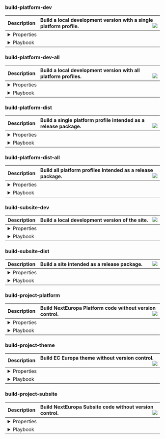 ### build-platform-dev
<table>
    <thead>
        <tr align="left">
            <th>Description</th>
            <th width="100%">Build a local development version with a single platform profile.<img src="https://cdn0.iconfinder.com/data/icons/octicons/1024/checklist-20.png" align="right" /></th>
        </tr>
    </thead>
    <tbody>
        <tr>
            <td colspan="2">
                <details><summary>Properties</summary>
                <table width="100%">
                    <thead>
                        <tr align="left">
                            <th nowrap>Property</th>
                            <th nowrap>Value</th>
                            <th width='@%"'>Description</th>
                        </tr>
                    </thead>
                    <tbody>
                        <tr>
                            <td nowrap>dir-build</td>
                            <td nowrap>${build.platform.dir}</td>
                            <td>Description</td>
                        </tr>
                        <tr>
                            <td nowrap>dir-profile</td>
                            <td nowrap>${build.platform.dir.profile}</td>
                            <td>Description</td>
                        </tr>
                        <tr>
                            <td nowrap>dir-profiles</td>
                            <td nowrap>${build.platform.dir.profiles}</td>
                            <td>Description</td>
                        </tr>
                        <tr>
                            <td nowrap>profile-name</td>
                            <td nowrap>${profile}</td>
                            <td>Description</td>
                        </tr>
                        <tr>
                            <td nowrap>profile-make</td>
                            <td nowrap>${profile.make}</td>
                            <td>Description</td>
                        </tr>
                        <tr>
                            <td nowrap>drupal-make</td>
                            <td nowrap>${profile.core.make}</td>
                            <td>Description</td>
                        </tr>
                    </tbody>
                </table>
                </details>
            </td>
        </tr>
        <tr>
            <td colspan="2">
                <details><summary>Playbook</summary>
                <table width="100%">
                    <thead>
                        <tr align="left">
                            <th>Callback target</th>
                            <th>Buildfile</th>
                            <th width="100%">Description</th>
                        </tr>
                    </thead>
                    <tbody>
                        <tr>
                            <td nowrap>project-subsite-backup</td>
                            <td nowrap>./project.xml</td>
                            <td>Backup site defined files from properties.</td>
                        </tr>
                        <tr>
                            <td nowrap>project-scratch-build</td>
                            <td nowrap>./project.xml</td>
                            <td>Delete previous build to start over clean.</td>
                        </tr>
                        <tr>
                            <td nowrap>build-platform-make-drupal</td>
                            <td nowrap>./project/platform.xml</td>
                            <td>Build the Drupal core codebase.</td>
                        </tr>
                        <tr>
                            <td nowrap>build-platform-link-profiles</td>
                            <td nowrap>./project/platform.xml</td>
                            <td>Link platform profiles to lib folder for development.</td>
                        </tr>
                        <tr>
                            <td nowrap>build-platform-make-profiles</td>
                            <td nowrap>./project/platform.xml</td>
                            <td>Makes all profile resources with drush.</td>
                        </tr>
                        <tr>
                            <td nowrap>build-platform-link-resources</td>
                            <td nowrap>./project/platform.xml</td>
                            <td>Link platform resources to lib folder for development.</td>
                        </tr>
                        <tr>
                            <td nowrap>build-theme-dev</td>
                            <td nowrap>./project/theme.xml</td>
                            <td>Build EC Europa theme with version control.</td>
                        </tr>
                        <tr>
                            <td nowrap>project-platform-composer-no-dev</td>
                            <td nowrap>./project.xml</td>
                            <td>Run composer install without dev on platform.</td>
                        </tr>
                        <tr>
                            <td nowrap>project-modules-devel-dl</td>
                            <td nowrap>./project.xml</td>
                            <td>Download development modules with drush.</td>
                        </tr>
                        <tr>
                            <td nowrap>project-platform-set-htaccess</td>
                            <td nowrap>./project.xml</td>
                            <td>Append htaccess config to root .htaccess.</td>
                        </tr>
                        <tr>
                            <td nowrap>project-subsite-restore</td>
                            <td nowrap>./project.xml</td>
                            <td>Restore site defined files from properties.</td>
                        </tr>
                        <tr>
                            <td nowrap>project-subsite-setup-files</td>
                            <td nowrap>./project.xml</td>
                            <td>Create files directories for subsite.</td>
                        </tr>
                    </tbody>
                </table>
                </details>
            </td>
        </tr>
    </tbody>
</table>

### build-platform-dev-all
<table>
    <thead>
        <tr align="left">
            <th>Description</th>
            <th width="100%">Build a local development version with all platform profiles.<img src="https://cdn0.iconfinder.com/data/icons/octicons/1024/checklist-20.png" align="right" /></th>
        </tr>
    </thead>
    <tbody>
        <tr>
            <td colspan="2">
                <details><summary>Properties</summary>
                <table width="100%">
                    <thead>
                        <tr align="left">
                            <th nowrap>Property</th>
                            <th nowrap>Value</th>
                            <th width='@%"'>Description</th>
                        </tr>
                    </thead>
                    <tbody>
                        <tr>
                            <td nowrap>dir-build</td>
                            <td nowrap>${build.platform.dir}</td>
                            <td>Description</td>
                        </tr>
                        <tr>
                            <td nowrap>dir-profile</td>
                            <td nowrap>${build.platform.dir.profile}</td>
                            <td>Description</td>
                        </tr>
                        <tr>
                            <td nowrap>dir-profiles</td>
                            <td nowrap>${build.platform.dir.profiles}</td>
                            <td>Description</td>
                        </tr>
                        <tr>
                            <td nowrap>profile-name</td>
                            <td nowrap>${profile}</td>
                            <td>Description</td>
                        </tr>
                        <tr>
                            <td nowrap>profile-make</td>
                            <td nowrap>${profile.make}</td>
                            <td>Description</td>
                        </tr>
                        <tr>
                            <td nowrap>drupal-make</td>
                            <td nowrap>${profile.core.make}</td>
                            <td>Description</td>
                        </tr>
                    </tbody>
                </table>
                </details>
            </td>
        </tr>
        <tr>
            <td colspan="2">
                <details><summary>Playbook</summary>
                <table width="100%">
                    <thead>
                        <tr align="left">
                            <th>Callback target</th>
                            <th>Buildfile</th>
                            <th width="100%">Description</th>
                        </tr>
                    </thead>
                    <tbody>
                        <tr>
                            <td nowrap>project-scratch-build</td>
                            <td nowrap>./project.xml</td>
                            <td>Delete previous build to start over clean.</td>
                        </tr>
                        <tr>
                            <td nowrap>build-platform-make-drupal</td>
                            <td nowrap>./project/platform.xml</td>
                            <td>Build the Drupal core codebase.</td>
                        </tr>
                        <tr>
                            <td nowrap>build-platform-copy-profiles</td>
                            <td nowrap>./project/platform.xml</td>
                            <td>Copies all profiles for distirbution.</td>
                        </tr>
                        <tr>
                            <td nowrap>build-platform-make-profiles</td>
                            <td nowrap>./project/platform.xml</td>
                            <td>Makes all profile resources with drush.</td>
                        </tr>
                        <tr>
                            <td nowrap>build-platform-copy-resources</td>
                            <td nowrap>./project/platform.xml</td>
                            <td>Copies platform resources for distribution.</td>
                        </tr>
                        <tr>
                            <td nowrap>project-platform-composer-no-dev</td>
                            <td nowrap>./project.xml</td>
                            <td>Run composer install without dev on platform.</td>
                        </tr>
                    </tbody>
                </table>
                </details>
            </td>
        </tr>
    </tbody>
</table>

### build-platform-dist
<table>
    <thead>
        <tr align="left">
            <th>Description</th>
            <th width="100%">Build a single platform profile intended as a release package.<img src="https://cdn0.iconfinder.com/data/icons/octicons/1024/checklist-20.png" align="right" /></th>
        </tr>
    </thead>
    <tbody>
        <tr>
            <td colspan="2">
                <details><summary>Properties</summary>
                <table width="100%">
                    <thead>
                        <tr align="left">
                            <th nowrap>Property</th>
                            <th nowrap>Value</th>
                            <th width='@%"'>Description</th>
                        </tr>
                    </thead>
                    <tbody>
                        <tr>
                            <td nowrap>composer-dev</td>
                            <td nowrap>no-dev</td>
                            <td>Description</td>
                        </tr>
                        <tr>
                            <td nowrap>dir-build</td>
                            <td nowrap>${build.dist.dir}</td>
                            <td>Description</td>
                        </tr>
                        <tr>
                            <td nowrap>dir-profile</td>
                            <td nowrap>${build.dist.dir.profile}</td>
                            <td>Description</td>
                        </tr>
                        <tr>
                            <td nowrap>dir-profiles</td>
                            <td nowrap>${build.dist.dir.profiles}</td>
                            <td>Description</td>
                        </tr>
                        <tr>
                            <td nowrap>profile-name</td>
                            <td nowrap>${profile}</td>
                            <td>Description</td>
                        </tr>
                        <tr>
                            <td nowrap>profile-make</td>
                            <td nowrap>${profile.make}</td>
                            <td>Description</td>
                        </tr>
                        <tr>
                            <td nowrap>drupal-make</td>
                            <td nowrap>${profile.core.make}</td>
                            <td>Description</td>
                        </tr>
                    </tbody>
                </table>
                </details>
            </td>
        </tr>
        <tr>
            <td colspan="2">
                <details><summary>Playbook</summary>
                <table width="100%">
                    <thead>
                        <tr align="left">
                            <th>Callback target</th>
                            <th>Buildfile</th>
                            <th width="100%">Description</th>
                        </tr>
                    </thead>
                    <tbody>
                        <tr>
                            <td nowrap>project-scratch-build</td>
                            <td nowrap>./project.xml</td>
                            <td>Delete previous build to start over clean.</td>
                        </tr>
                        <tr>
                            <td nowrap>build-platform-make-drupal</td>
                            <td nowrap>./project/platform.xml</td>
                            <td>Build the Drupal core codebase.</td>
                        </tr>
                        <tr>
                            <td nowrap>build-platform-copy-profile</td>
                            <td nowrap>./project/platform.xml</td>
                            <td>Copies single profile for distribution.</td>
                        </tr>
                        <tr>
                            <td nowrap>build-platform-make-profile</td>
                            <td nowrap>./project/platform.xml</td>
                            <td>Makes single profile resources with drush.</td>
                        </tr>
                        <tr>
                            <td nowrap>build-platform-copy-resources</td>
                            <td nowrap>./project/platform.xml</td>
                            <td>Copies platform resources for distribution.</td>
                        </tr>
                        <tr>
                            <td nowrap>project-platform-composer-no-dev</td>
                            <td nowrap>./project.xml</td>
                            <td>Run composer install without dev on platform.</td>
                        </tr>
                    </tbody>
                </table>
                </details>
            </td>
        </tr>
    </tbody>
</table>

### build-platform-dist-all
<table>
    <thead>
        <tr align="left">
            <th>Description</th>
            <th width="100%">Build all platform profiles intended as a release package.<img src="https://cdn0.iconfinder.com/data/icons/octicons/1024/checklist-20.png" align="right" /></th>
        </tr>
    </thead>
    <tbody>
        <tr>
            <td colspan="2">
                <details><summary>Properties</summary>
                <table width="100%">
                    <thead>
                        <tr align="left">
                            <th nowrap>Property</th>
                            <th nowrap>Value</th>
                            <th width='@%"'>Description</th>
                        </tr>
                    </thead>
                    <tbody>
                        <tr>
                            <td nowrap>composer-dev</td>
                            <td nowrap>no-dev</td>
                            <td>Description</td>
                        </tr>
                        <tr>
                            <td nowrap>dir-build</td>
                            <td nowrap>${build.dist.dir}</td>
                            <td>Description</td>
                        </tr>
                        <tr>
                            <td nowrap>dir-profile</td>
                            <td nowrap>${build.dist.dir.profile}</td>
                            <td>Description</td>
                        </tr>
                        <tr>
                            <td nowrap>dir-profiles</td>
                            <td nowrap>${build.dist.dir.profiles}</td>
                            <td>Description</td>
                        </tr>
                        <tr>
                            <td nowrap>profile-name</td>
                            <td nowrap>${profile}</td>
                            <td>Description</td>
                        </tr>
                        <tr>
                            <td nowrap>profile-make</td>
                            <td nowrap>${profile.make}</td>
                            <td>Description</td>
                        </tr>
                        <tr>
                            <td nowrap>drupal-make</td>
                            <td nowrap>${profile.core.make}</td>
                            <td>Description</td>
                        </tr>
                    </tbody>
                </table>
                </details>
            </td>
        </tr>
        <tr>
            <td colspan="2">
                <details><summary>Playbook</summary>
                <table width="100%">
                    <thead>
                        <tr align="left">
                            <th>Callback target</th>
                            <th>Buildfile</th>
                            <th width="100%">Description</th>
                        </tr>
                    </thead>
                    <tbody>
                        <tr>
                            <td nowrap>project-scratch-build</td>
                            <td nowrap>./project.xml</td>
                            <td>Delete previous build to start over clean.</td>
                        </tr>
                        <tr>
                            <td nowrap>build-platform-make-drupal</td>
                            <td nowrap>./project/platform.xml</td>
                            <td>Build the Drupal core codebase.</td>
                        </tr>
                        <tr>
                            <td nowrap>build-platform-copy-profiles</td>
                            <td nowrap>./project/platform.xml</td>
                            <td>Copies all profiles for distirbution.</td>
                        </tr>
                        <tr>
                            <td nowrap>build-platform-make-profiles</td>
                            <td nowrap>./project/platform.xml</td>
                            <td>Makes all profile resources with drush.</td>
                        </tr>
                        <tr>
                            <td nowrap>build-platform-copy-resources</td>
                            <td nowrap>./project/platform.xml</td>
                            <td>Copies platform resources for distribution.</td>
                        </tr>
                        <tr>
                            <td nowrap>project-platform-composer-no-dev</td>
                            <td nowrap>./project.xml</td>
                            <td>Run composer install without dev on platform.</td>
                        </tr>
                    </tbody>
                </table>
                </details>
            </td>
        </tr>
    </tbody>
</table>

### build-subsite-dev
<table>
    <thead>
        <tr align="left">
            <th>Description</th>
            <th width="100%">Build a local development version of the site.<img src="https://cdn0.iconfinder.com/data/icons/octicons/1024/checklist-20.png" align="right" /></th>
        </tr>
    </thead>
    <tbody>
        <tr>
            <td colspan="2">
                <details><summary>Properties</summary>
                <table width="100%">
                    <thead>
                        <tr align="left">
                            <th nowrap>Property</th>
                            <th nowrap>Value</th>
                            <th width='@%"'>Description</th>
                        </tr>
                    </thead>
                    <tbody>
                        <tr>
                            <td nowrap>dir-build</td>
                            <td nowrap>${build.subsite.dir}</td>
                            <td>Description</td>
                        </tr>
                    </tbody>
                </table>
                </details>
            </td>
        </tr>
        <tr>
            <td colspan="2">
                <details><summary>Playbook</summary>
                <table width="100%">
                    <thead>
                        <tr align="left">
                            <th>Callback target</th>
                            <th>Buildfile</th>
                            <th width="100%">Description</th>
                        </tr>
                    </thead>
                    <tbody>
                        <tr>
                            <td nowrap>project-scratch-build</td>
                            <td nowrap>./project.xml</td>
                            <td>Delete previous build to start over clean.</td>
                        </tr>
                        <tr>
                            <td nowrap>build-subsite-link-resources</td>
                            <td nowrap>./project/subsite.xml</td>
                            <td>Link subsite resources to lib folder for development.</td>
                        </tr>
                        <tr>
                            <td nowrap>build-subsite-make-site</td>
                            <td nowrap>./project/subsite.xml</td>
                            <td>Makes the subsite resources with drush.</td>
                        </tr>
                        <tr>
                            <td nowrap>project-modules-devel-dl</td>
                            <td nowrap>./project.xml</td>
                            <td>Download development modules with drush.</td>
                        </tr>
                        <tr>
                            <td nowrap>project-subsite-composer-dev</td>
                            <td nowrap>./project.xml</td>
                            <td>Run composer install with dev on subsite.</td>
                        </tr>
                    </tbody>
                </table>
                </details>
            </td>
        </tr>
    </tbody>
</table>

### build-subsite-dist
<table>
    <thead>
        <tr align="left">
            <th>Description</th>
            <th width="100%">Build a site intended as a release package.<img src="https://cdn0.iconfinder.com/data/icons/octicons/1024/checklist-20.png" align="right" /></th>
        </tr>
    </thead>
    <tbody>
        <tr>
            <td colspan="2">
                <details><summary>Properties</summary>
                <table width="100%">
                    <thead>
                        <tr align="left">
                            <th nowrap>Property</th>
                            <th nowrap>Value</th>
                            <th width='@%"'>Description</th>
                        </tr>
                    </thead>
                    <tbody>
                        <tr>
                            <td nowrap>dir-build</td>
                            <td nowrap>${build.dist}</td>
                            <td>Description</td>
                        </tr>
                    </tbody>
                </table>
                </details>
            </td>
        </tr>
        <tr>
            <td colspan="2">
                <details><summary>Playbook</summary>
                <table width="100%">
                    <thead>
                        <tr align="left">
                            <th>Callback target</th>
                            <th>Buildfile</th>
                            <th width="100%">Description</th>
                        </tr>
                    </thead>
                    <tbody>
                        <tr>
                            <td nowrap>project-scratch-build</td>
                            <td nowrap>./project.xml</td>
                            <td>Delete previous build to start over clean.</td>
                        </tr>
                        <tr>
                            <td nowrap>build-subsite-link-resources</td>
                            <td nowrap>./project/subsite.xml</td>
                            <td>Link subsite resources to lib folder for development.</td>
                        </tr>
                        <tr>
                            <td nowrap>build-subsite-make-site</td>
                            <td nowrap>./project/subsite.xml</td>
                            <td>Makes the subsite resources with drush.</td>
                        </tr>
                        <tr>
                            <td nowrap>build-subsite-copy-resources</td>
                            <td nowrap>./project/subsite.xml</td>
                            <td>Copy subsite resources for distribution.</td>
                        </tr>
                    </tbody>
                </table>
                </details>
            </td>
        </tr>
    </tbody>
</table>

### build-project-platform
<table>
    <thead>
        <tr align="left">
            <th>Description</th>
            <th width="100%">Build NextEuropa Platform code without version control.<img src="https://cdn0.iconfinder.com/data/icons/octicons/1024/checklist-20.png" align="right" /></th>
        </tr>
    </thead>
    <tbody>
        <tr>
            <td colspan="2">
                <details><summary>Properties</summary>
                <table width="100%">
                    <thead>
                        <tr align="left">
                            <th nowrap>Property</th>
                            <th nowrap>Value</th>
                            <th width='@%"'>Description</th>
                        </tr>
                    </thead>
                    <tbody>
                        <tr>
                            <td nowrap>dir-build</td>
                            <td nowrap>${build.platform.dir}</td>
                            <td>Description</td>
                        </tr>
                    </tbody>
                </table>
                </details>
            </td>
        </tr>
        <tr>
            <td colspan="2">
                <details><summary>Playbook</summary>
                <table width="100%">
                    <thead>
                        <tr align="left">
                            <th>Callback target</th>
                            <th>Buildfile</th>
                            <th width="100%">Description</th>
                        </tr>
                    </thead>
                    <tbody>
                        <tr>
                            <td nowrap>project-subsite-backup</td>
                            <td nowrap>./project.xml</td>
                            <td>Backup site defined files from properties.</td>
                        </tr>
                        <tr>
                            <td nowrap>project-scratch-build</td>
                            <td nowrap>./project.xml</td>
                            <td>Delete previous build to start over clean.</td>
                        </tr>
                        <tr>
                            <td nowrap>project-platform-set-version</td>
                            <td nowrap>./help.xml</td>
                            <td>Save the platform version used for builds.</td>
                        </tr>
                        <tr>
                            <td nowrap>project-platform-package-unpack</td>
                            <td nowrap>./project.xml</td>
                            <td>Download and unpack platform deploy package.</td>
                        </tr>
                        <tr>
                            <td nowrap>project-subsite-restore</td>
                            <td nowrap>./project.xml</td>
                            <td>Restore site defined files from properties.</td>
                        </tr>
                    </tbody>
                </table>
                </details>
            </td>
        </tr>
    </tbody>
</table>

### build-project-theme
<table>
    <thead>
        <tr align="left">
            <th>Description</th>
            <th width="100%">Build EC Europa theme without version control.<img src="https://cdn0.iconfinder.com/data/icons/octicons/1024/checklist-20.png" align="right" /></th>
        </tr>
    </thead>
    <tbody>
        <tr>
            <td colspan="2">
                <details><summary>Properties</summary>
                <table width="100%">
                    <thead>
                        <tr align="left">
                            <th nowrap>Property</th>
                            <th nowrap>Value</th>
                            <th width='@%"'>Description</th>
                        </tr>
                    </thead>
                    <tbody>
                        <tr>
                            <td nowrap>dir-build</td>
                            <td nowrap>${build.platform.dir}</td>
                            <td>Description</td>
                        </tr>
                    </tbody>
                </table>
                </details>
            </td>
        </tr>
        <tr>
            <td colspan="2">
                <details><summary>Playbook</summary>
                <table width="100%">
                    <thead>
                        <tr align="left">
                            <th>Callback target</th>
                            <th>Buildfile</th>
                            <th width="100%">Description</th>
                        </tr>
                    </thead>
                    <tbody>
                        <tr>
                            <td nowrap>theme-europa-download-extract</td>
                            <td nowrap>./project/theme.xml</td>
                            <td>Download and unpack the EC Europa theme.</td>
                        </tr>
                        <tr>
                            <td nowrap>theme-europa-create-symlinks</td>
                            <td nowrap>./project/theme.xml</td>
                            <td>Create symlinks to themes in lib for development.</td>
                        </tr>
                    </tbody>
                </table>
                </details>
            </td>
        </tr>
    </tbody>
</table>

### build-project-subsite
<table>
    <thead>
        <tr align="left">
            <th>Description</th>
            <th width="100%">Build NextEuropa Subsite code without version control.<img src="https://cdn0.iconfinder.com/data/icons/octicons/1024/checklist-20.png" align="right" /></th>
        </tr>
    </thead>
    <tbody>
        <tr>
            <td colspan="2">
                <details><summary>Properties</summary>
                <table width="100%">
                    <thead>
                        <tr align="left">
                            <th nowrap>Property</th>
                            <th nowrap>Value</th>
                            <th width='@%"'>Description</th>
                        </tr>
                    </thead>
                    <tbody>
                        <tr>
                            <td nowrap>dir-build</td>
                            <td nowrap>${build.platform.dir}</td>
                            <td>Description</td>
                        </tr>
                    </tbody>
                </table>
                </details>
            </td>
        </tr>
        <tr>
            <td colspan="2">
                <details><summary>Playbook</summary>
                <table width="100%">
                    <thead>
                        <tr align="left">
                            <th>Callback target</th>
                            <th>Buildfile</th>
                            <th width="100%">Description</th>
                        </tr>
                    </thead>
                    <tbody>
                    </tbody>
                </table>
                </details>
            </td>
        </tr>
    </tbody>
</table>

